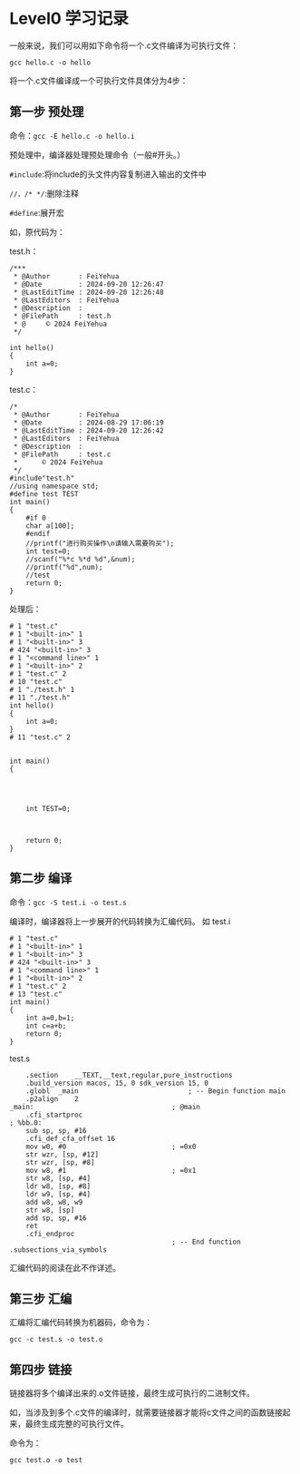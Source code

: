 # Level0 学习记录
一般来说，我们可以用如下命令将一个.c文件编译为可执行文件：

`gcc hello.c -o hello`

将一个.c文件编译成一个可执行文件具体分为4步：
## 第一步 预处理
命令：`gcc -E hello.c -o hello.i`

预处理中，编译器处理预处理命令（一般#开头。）

`#include`:将include的头文件内容复制进入输出的文件中

`//，/* */`:删除注释

`#define`:展开宏

如，原代码为：

test.h：

```
/*** 
 * @Author       : FeiYehua
 * @Date         : 2024-09-20 12:26:47
 * @LastEditTime : 2024-09-20 12:26:48
 * @LastEditors  : FeiYehua
 * @Description  : 
 * @FilePath     : test.h
 * @     © 2024 FeiYehua
 */

int hello()
{
    int a=0;
}
```

test.c：
```
/*
 * @Author       : FeiYehua
 * @Date         : 2024-08-29 17:06:19
 * @LastEditTime : 2024-09-20 12:26:42
 * @LastEditors  : FeiYehua
 * @Description  : 
 * @FilePath     : test.c
 *      © 2024 FeiYehua
 */
#include"test.h"
//using namespace std;
#define test TEST
int main()
{
    #if 0
    char a[100]; 
    #endif 
    //printf("进行购买操作\n请输入需要购买");
    int test=0;
    //scanf("%*c %*d %d",&num);
    //printf("%d",num);
    //test
    return 0;
}
```

处理后：
```
# 1 "test.c"
# 1 "<built-in>" 1
# 1 "<built-in>" 3
# 424 "<built-in>" 3
# 1 "<command line>" 1
# 1 "<built-in>" 2
# 1 "test.c" 2
# 10 "test.c"
# 1 "./test.h" 1
# 11 "./test.h"
int hello()
{
    int a=0;
}
# 11 "test.c" 2


int main()
{




    int TEST=0;



    return 0;
}

```

## 第二步 编译
命令：`gcc -S test.i -o test.s`

编译时，编译器将上一步展开的代码转换为汇编代码。
如
test.i
```
# 1 "test.c"
# 1 "<built-in>" 1
# 1 "<built-in>" 3
# 424 "<built-in>" 3
# 1 "<command line>" 1
# 1 "<built-in>" 2
# 1 "test.c" 2
# 13 "test.c"
int main()
{
    int a=0,b=1;
    int c=a+b;
    return 0;
}
```

test.s
```
	.section	__TEXT,__text,regular,pure_instructions
	.build_version macos, 15, 0	sdk_version 15, 0
	.globl	_main                           ; -- Begin function main
	.p2align	2
_main:                                  ; @main
	.cfi_startproc
; %bb.0:
	sub	sp, sp, #16
	.cfi_def_cfa_offset 16
	mov	w0, #0                          ; =0x0
	str	wzr, [sp, #12]
	str	wzr, [sp, #8]
	mov	w8, #1                          ; =0x1
	str	w8, [sp, #4]
	ldr	w8, [sp, #8]
	ldr	w9, [sp, #4]
	add	w8, w8, w9
	str	w8, [sp]
	add	sp, sp, #16
	ret
	.cfi_endproc
                                        ; -- End function
.subsections_via_symbols

```
汇编代码的阅读在此不作详述。

## 第三步 汇编

汇编将汇编代码转换为机器码，命令为：

`gcc -c test.s -o test.o`

## 第四步 链接

链接器将多个编译出来的.o文件链接，最终生成可执行的二进制文件。

如，当涉及到多个.c文件的编译时，就需要链接器才能将c文件之间的函数链接起来，最终生成完整的可执行文件。

命令为：

`gcc test.o -o test`